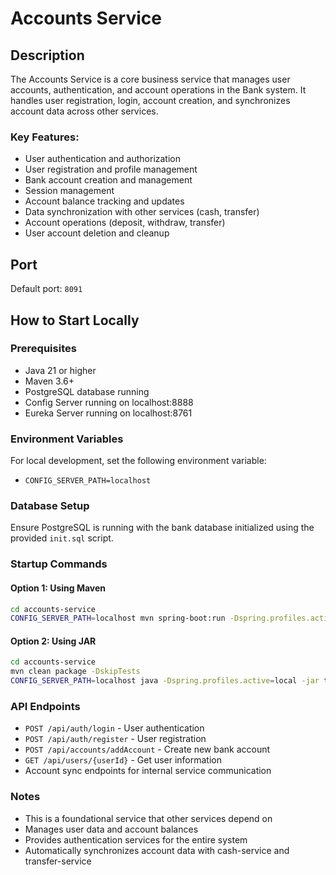 # Accounts Service

## Description
The Accounts Service is a core business service that manages user accounts, authentication, and account operations in the Bank system. It handles user registration, login, account creation, and synchronizes account data across other services.

### Key Features:
- User authentication and authorization
- User registration and profile management
- Bank account creation and management
- Session management
- Account balance tracking and updates
- Data synchronization with other services (cash, transfer)
- Account operations (deposit, withdraw, transfer)
- User account deletion and cleanup

## Port
Default port: `8091`

## How to Start Locally

### Prerequisites
- Java 21 or higher
- Maven 3.6+
- PostgreSQL database running
- Config Server running on localhost:8888
- Eureka Server running on localhost:8761

### Environment Variables
For local development, set the following environment variable:
- `CONFIG_SERVER_PATH=localhost`

### Database Setup
Ensure PostgreSQL is running with the bank database initialized using the provided `init.sql` script.

### Startup Commands

#### Option 1: Using Maven
```bash
cd accounts-service
CONFIG_SERVER_PATH=localhost mvn spring-boot:run -Dspring.profiles.active=local
```

#### Option 2: Using JAR
```bash
cd accounts-service
mvn clean package -DskipTests
CONFIG_SERVER_PATH=localhost java -Dspring.profiles.active=local -jar target/accounts-service-0.0.1-SNAPSHOT.jar
```

### API Endpoints
- `POST /api/auth/login` - User authentication
- `POST /api/auth/register` - User registration
- `POST /api/accounts/addAccount` - Create new bank account
- `GET /api/users/{userId}` - Get user information
- Account sync endpoints for internal service communication

### Notes
- This is a foundational service that other services depend on
- Manages user data and account balances
- Provides authentication services for the entire system
- Automatically synchronizes account data with cash-service and transfer-service 